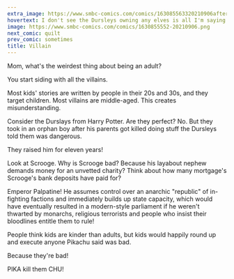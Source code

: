 ```yaml
---
extra_image: https://www.smbc-comics.com/comics/163085563320210906after.png
hovertext: I don't see the Dursleys owning any elves is all I'm saying.
image: https://www.smbc-comics.com/comics/1630855552-20210906.png
next_comic: quilt
prev_comic: sometimes
title: Villain
---
```


Mom, what's the weirdest thing about being an adult?

You start siding with all the villains.

Most kids' stories are written by people in their 20s and 30s, and they target children. Most villains are middle-aged. This creates misunderstanding.

Consider the Durslays from Harry Potter. Are they perfect? No. But they took in an orphan boy after his parents got killed doing stuff the Dursleys told them was dangerous.

They raised him for eleven years!

Look at Scrooge. Why is Scrooge bad? Because his layabout nephew demands money for an unvetted charity? Think about how many mortgage's Scrooge's bank deposits have paid for?

Emperor Palpatine! He assumes control over an anarchic "republic" of in-fighting factions and immediately builds up state capacity, which would have eventually resulted in a modern-style parliament if he weren't thwarted by monarchs, religious terrorists and people who insist their bloodlines entitle them to rule!

People think kids are kinder than adults, but kids would happily round up and execute anyone Pikachu said was bad.

Because they're bad!

PIKA kill them CHU!
